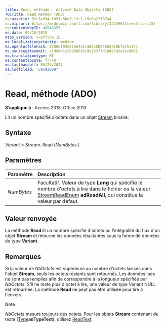 ```yaml
---
title: Read, méthode - ActiveX Data Objects (ADO)
TOCTitle: Read method (ADO)
ms:assetid: 91c3ad34-f891-5be0-1fc1-c5c8a2ff07a4
ms:mtpsurl: https://msdn.microsoft.com/library/JJ249641(v=office.15)
ms:contentKeyID: 48546357
ms.date: 09/18/2015
mtps_version: v=office.15
ms.localizationpriority: medium
ms.openlocfilehash: 2588df93b014d4e5ca85b0b545b0a18bfa751174
ms.sourcegitcommit: a1d9041c20256616c9c183f7d1049142a7ac6991
ms.translationtype: MT
ms.contentlocale: fr-FR
ms.lasthandoff: 09/24/2021
ms.locfileid: "59593809"
---
```

# <a name="read-method-ado"></a>Read, méthode (ADO)

**S’applique à** : Access 2013, Office 2013

Lit un nombre spécifié d’octets dans un objet [Stream](stream-object-ado.md) binaire.

## <a name="syntax"></a>Syntaxe

*Variant*  =  *Stream*. Read (*NumBytes* )

## <a name="parameters"></a>Paramètres

|Paramètre|Description|
|:--------|:----------|
|*NumBytes* |Facultatif. Valeur de type **Long** qui spécifie le nombre d'octets à lire dans le fichier ou la valeur [StreamReadEnum](streamreadenum.md) **adReadAll**, qui constitue la valeur par défaut.|

## <a name="return-value"></a>Valeur renvoyée

La méthode **Read** lit un nombre spécifié d'octets ou l'intégralité du flux d'un objet **Stream** et retourne les données résultantes sous la forme de données de type **Variant**.

## <a name="remarks"></a>Remarques

Si la valeur de *NbOctets* est supérieure au nombre d'octets laissés dans l'objet **Stream**, seuls les octets restants sont retournés. Les données lues ne sont pas remplies afin de correspondre à la longueur spécifiée par *NbOctets*. S'il ne reste plus d'octet à lire, une valeur de type Variant NULL est retournée. La méthode **Read** ne peut pas être utilisée pour lire à l'envers.

> [!NOTE]
> *NbOctets* mesure toujours des octets. Pour les objets **Stream** contenant du texte ([Type](type-property-ado-stream.md)**adTypeText**), utilisez [ReadText](readtext-method-ado.md).


